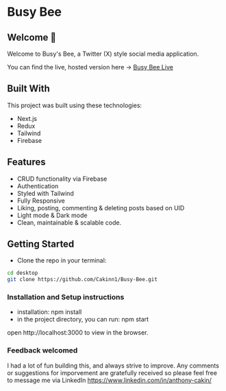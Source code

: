 # Busy Bee 

## Welcome 👋

Welcome to Busy's Bee, a Twitter (X) style social media application.

You can find the live, hosted version here → [Busy Bee Live](https://busy-bee-opal.vercel.app/)

## Built With

This project was built using these technologies:

- Next.js
- Redux
- Tailwind
- Firebase

## Features

- CRUD functionality via Firebase
- Authentication
- Styled with Tailwind
- Fully Responsive
- Liking, posting, commenting & deleting posts based on UID
- Light mode & Dark mode
- Clean, maintainable & scalable code.

## Getting Started

- Clone the repo in your terminal:
```bash
cd desktop
git clone https://github.com/Cakinn1/Busy-Bee.git
```

### Installation and Setup instructions

- installation: npm install
- in the project directory, you can run: npm start

open http://localhost:3000 to view in the browser.

### Feedback welcomed

I had a lot of fun building this, and always strive to improve. Any comments or suggestions for imporvement are gratefully received so please feel free to message me via LinkedIn https://www.linkedin.com/in/anthony-cakin/


